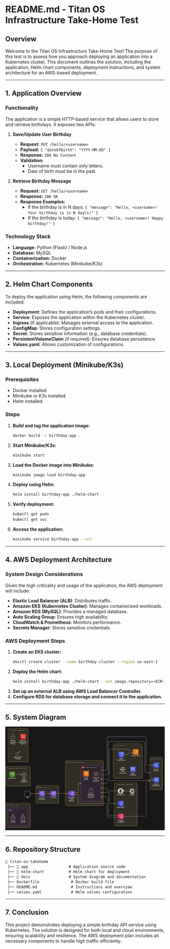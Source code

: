 # README.md - Titan OS Infrastructure Take-Home Test

## Overview
Welcome to the Titan OS Infrastructure Take-Home Test! The purpose of this test is to assess how you approach deploying an application into a Kubernetes cluster. This document outlines the solution, including the application, Helm chart components, deployment instructions, and system architecture for an AWS-based deployment.

---

## 1. Application Overview

### Functionality
The application is a simple HTTP-based service that allows users to store and retrieve birthdays. It exposes two APIs:

1. **Save/Update User Birthday**
   - **Request:** `PUT /hello/<username>`
   - **Payload:** `{ "dateOfBirth": "YYYY-MM-DD" }`
   - **Response:** `204 No Content`
   - **Validation:**
     - Username must contain only letters.
     - Date of birth must be in the past.

2. **Retrieve Birthday Message**
   - **Request:** `GET /hello/<username>`
   - **Response:** `200 OK`
   - **Response Examples:**
     - If the birthday is in N days: `{ "message": "Hello, <username>! Your birthday is in N day(s)" }`
     - If the birthday is today: `{ "message": "Hello, <username>! Happy birthday!" }`

### Technology Stack
- **Language:** Python (Flask) / Node.js
- **Database:** MySQL
- **Containerization:** Docker
- **Orchestration:** Kubernetes (Minikube/K3s)

---

## 2. Helm Chart Components
To deploy the application using Helm, the following components are included:

- **Deployment**: Defines the application’s pods and their configurations.
- **Service**: Exposes the application within the Kubernetes cluster.
- **Ingress** (if applicable): Manages external access to the application.
- **ConfigMap**: Stores configuration settings.
- **Secret**: Stores sensitive information (e.g., database credentials).
- **PersistentVolumeClaim** (if required): Ensures database persistence.
- **Values.yaml**: Allows customization of configurations.

---

## 3. Local Deployment (Minikube/K3s)

### Prerequisites
- Docker installed
- Minikube or K3s installed
- Helm installed

### Steps
1. **Build and tag the application image:**  
   ```bash
   docker build -t birthday-app .
   ```
2. **Start Minikube/K3s:**  
   ```bash
   minikube start
   ```
3. **Load the Docker image into Minikube:**  
   ```bash
   minikube image load birthday-app
   ```
4. **Deploy using Helm:**  
   ```bash
   helm install birthday-app ./helm-chart
   ```
5. **Verify deployment:**  
   ```bash
   kubectl get pods
   kubectl get svc
   ```
6. **Access the application:**  
   ```bash
   minikube service birthday-app --url
   ```

---

## 4. AWS Deployment Architecture

### System Design Considerations
Given the high criticality and usage of the application, the AWS deployment will include:

- **Elastic Load Balancer (ALB)**: Distributes traffic.
- **Amazon EKS (Kubernetes Cluster)**: Manages containerized workloads.
- **Amazon RDS (MySQL)**: Provides a managed database.
- **Auto Scaling Group**: Ensures high availability.
- **CloudWatch & Prometheus**: Monitors performance.
- **Secrets Manager**: Stores sensitive credentials.

### AWS Deployment Steps
1. **Create an EKS cluster:**  
   ```bash
   eksctl create cluster --name birthday-cluster --region us-east-1
   ```
2. **Deploy the Helm chart:**  
   ```bash
   helm install birthday-app ./helm-chart --set image.repository=<ECR-Repo>
   ```
3. **Set up an external ALB using AWS Load Balancer Controller.**
4. **Configure RDS for database storage and connect it to the application.**

---

## 5. System Diagram

![AWS Infrastructure Diagram](./images/infra.png)

---

## 6. Repository Structure
```
📂 titan-os-takehome
 ├── 📂 app                  # Application source code
 ├── 📂 helm-chart           # Helm chart for deployment
 ├── 📂 docs                 # System diagram and documentation
 ├── Dockerfile              # Docker build file
 ├── README.md               # Instructions and overview
 ├── values.yaml             # Helm values configuration
```

---

## 7. Conclusion
This project demonstrates deploying a simple birthday API service using Kubernetes. The solution is designed for both local and cloud environments, ensuring scalability and resilience. The AWS deployment plan includes all necessary components to handle high traffic efficiently.



